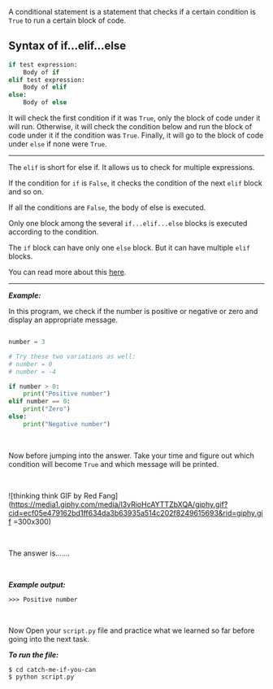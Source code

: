 ﻿
A conditional statement is a statement that checks if a certain condition is `True` to run a certain block of code.

## Syntax of if...elif...else

```python
if test expression:
    Body of if
elif test expression:
    Body of elif
else: 
    Body of else
```
It will check the first condition if it was  `True`, only the block of code under it will run. Otherwise, it will check the condition below and run the block of code under it if the condition was  `True`. Finally, it will go to the block of code under  `else`  if none were  `True`.

-----

The  `elif`  is short for else if. It allows us to check for multiple expressions.

If the condition for  `if`  is  `False`, it checks the condition of the next  `elif`  block and so on.

If all the conditions are  `False`, the body of else is executed.

Only one block among the several  `if...elif...else`  blocks is executed according to the condition.

The  `if`  block can have only one  `else`  block. But it can have multiple  `elif`  blocks.

You can read more about this [here](https://www.programiz.com/python-programming/if-elif-else).

---
***Example:***

In this program, we check if the number is positive or negative or zero and display an appropriate message.

```python

number = 3

# Try these two variations as well:
# number = 0
# number = -4

if number > 0:
    print("Positive number")
elif number == 0:
    print("Zero")
else:
    print("Negative number")
```

<br>

Now before jumping into the answer. Take your time and figure out which condition will become `True` and which message will be printed.

<br>

![thinking think GIF by Red Fang](https://media1.giphy.com/media/l3vRioHcAYTTZbXQA/giphy.gif?cid=ecf05e479162bd1ff634da3b63935a514c202f8249615693&rid=giphy.gif =300x300)


<br>

The answer is.......

<br>

***Example output:***
```
>>> Positive number
```

<br>

Now Open your ```script.py``` file and practice what we learned so far before going into the next task. 

***To run the file:***

    $ cd catch-me-if-you-can
    $ python script.py
    
